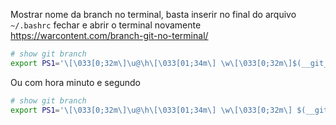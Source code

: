 Mostrar nome da branch no terminal, basta inserir no final do arquivo `~/.bashrc`  fechar e abrir o terminal novamente https://warcontent.com/branch-git-no-terminal/
```bash
# show git branch
export PS1='\[\033[0;32m\]\u@\h\[\033[01;34m\] \w\[\033[0;32m\]$(__git_ps1 " (%s)")\[\033[0m\]$\[\033[00m\] '
```
Ou com hora minuto e segundo
```bash
# show git branch
export PS1='\[\033[0;32m\]\u@\h\[\033[01;34m\] \w\[\033[0;32m\] $(__git_ps1 "(%s)")\[\033[0;37m\]$(date +%X)\[\033[0m\]$\[\033[00m\] '
```

